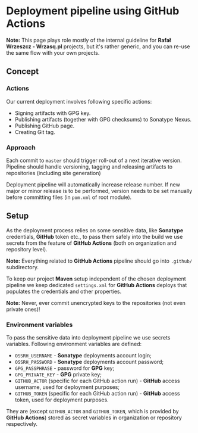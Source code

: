 <!---
# This file is part of the pl.wrzasq.parent.
#
# @license http://mit-license.org/ The MIT license
# @copyright 2021 © by Rafał Wrzeszcz - Wrzasq.pl.
-->

# Deployment pipeline using GitHub Actions

**Note:** This page plays role mostly of the internal guideline for **Rafał Wrzeszcz - Wrzasq.pl** projects, but it's
rather generic, and you can re-use the same flow with your own projects.

## Concept

### Actions

Our current deployment involves following specific actions:

-   Signing artifacts with GPG key.
-   Publishing artifacts (together with GPG checksums) to Sonatype Nexus.
-   Publishing GitHub page.
-   Creating Git tag.

### Approach

Each commit to `master` should trigger roll-out of a next iterative version. Pipeline should handle versioning, tagging
and releasing artifacts to repositories (including site generation)

Deployment pipeline will automatically increase release number. If new major or minor release is to be performed,
version needs to be set manually before committing files (in `pom.xml` of root module).

## Setup

As the deployment process relies on some sensitive data, like **Sonatype** credentials, **GitHub** token etc., to pass
them safely into the build we use secrets from the feature of **GitHub Actions** (both on organization and repository
level).

**Note:** Everything related to **GitHub Actions** pipeline should go into `.github/` subdirectory.

To keep our project **Maven** setup independent of the chosen deployment pipeline we keep dedicated `settings.xml` for
**GitHub Actions** deploys that populates the credentials and other properties.

**Note:** Never, ever commit unencrypted keys to the repositories (not even private ones)!

### Environment variables

To pass the sensitive data into deployment pipeline we use secrets variables. Following environment variables are
defined:

-   `OSSRH_USERNAME` - **Sonatype** deployments account login;
-   `OSSRH_PASSWORD` - **Sonatype** deployments account password;
-   `GPG_PASSPHRASE` - password for **GPG** key;
-   `GPG_PRIVATE_KEY` - **GPG** private key;
-   `GITHUB_ACTOR` (specific for each GitHub action run) - **GitHub** access username, used for deployment purposes;
-   `GITHUB_TOKEN` (specific for each GitHub action run) - **GitHub** access token, used for deployment purposes.

They are (except `GITHUB_ACTOR` and `GITHUB_TOKEN`, which is provided by **GitHub Actions**) stored as secret variables
in organization or repository respectively.
